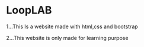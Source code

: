 # LoopLAB

1...This Is a website made with html,css and bootstrap

2...This website is only made for learning purpose
